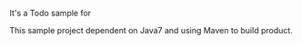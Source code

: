 
It's a Todo sample for 

This sample project dependent on Java7 and using Maven to build product.</br>

